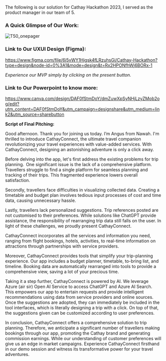 The following is our solution for Cathay Hackathon 2023, I served as the product manager in our team of 5.

### **A Quick Glimpse of Our Work:**

![T50_onepager](https://github.com/angusf777/Cathay-Hackathon-2023/assets/114798767/2917164c-d6b2-4481-b0b6-1b57d364a1b2)

### **Link to Our UXUI Design (Figma):**

https://www.figma.com/file/6j5vWY1Higsk4fLRzuhsGi/Cathay-Hackathon?type=design&node-id=0%3A1&mode=design&t=Rx2HPONfhWj6BORx-1

_Experience our MVP simply by clicking on the present button._

### **Link to Our Powerpoint to know more:**

https://www.canva.com/design/DAF0fStmDoY/dmZuwXpSyNHjLzyZMob2og/edit?utm_content=DAF0fStmDoY&utm_campaign=designshare&utm_medium=link2&utm_source=sharebutton

**Script of Final Pitching:**

Good afternoon. Thank you for joining us today. I’m Angus from Nawah. I'm thrilled to introduce CathayConnect, the ultimate travel companion revolutionizing your travel experiences with value-added services. With CathayConnect, designing an astonishing adventure is only a click away. 
 
Before delving into the app, let's first address the existing problems for trip planning.  
One significant issue is the lack of a comprehensive platform. Travellers struggle to find a single platform for seamless planning and tracking of their trips. This fragmented experience lowers overall satisfaction. 
 
Secondly, travellers face difficulties in visualizing collected data. Creating a timetable and budget plan involves tedious input processes of cost and time data, causing unnecessary hassle.  
 
Lastly, travellers lack personalized suggestions. Trip references posted are not customised to their preferences. While solutions like ChatGPT provide assistance, the responsibility of rearranging trip data still falls on the user. In light of these challenges, we proudly present CathayConnect. 
 
CathayConnect incorporates all the services and information you need, ranging from flight bookings, hotels, activities, to real-time information on attractions through partnerships with service providers. 
 
Moreover, CathayConnect provides tools that simplify your trip-planning experience. Our app includes a budget planner, timetable, to-bring list, and timeline. Booking data are automatically rearranged into tools to provide a comprehensive view, saving a lot of your precious time. 
 
Taking it a step further, CathayConnect is powered by AI. We leverage Azure (air sir) Open AI Service to access ChatGPT and Azure AI Search. This empowers our app to entertain requests and provide intelligent recommendations using data from service providers and online sources. Once the suggestions are adopted, they can immediately be included in the tool interfaces, which is literally designing a trip with a click. On top of that, the suggestions given can be customized according to user preferences. 
 
In conclusion, CathayConnect offers a comprehensive solution to trip planning. Therefore, we anticipate a significant number of travellers making bookings through our app, promoting the Cathay brand and generating commission earnings. While our understanding of customer preferences will give us an edge in market campaigns. Experience CathayConnect firsthand in our demo session and witness its transformative power for your travel adventures.
